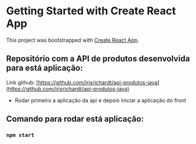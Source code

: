 # Getting Started with Create React App

This project was bootstrapped with [Create React App](https://github.com/facebook/create-react-app).

## Repositório com a API de produtos desenvolvida para está aplicação:

Link github: [https://github.com/irisrichardt/api-produtos-java](https://github.com/irisrichardt/api-produtos-java)

* Rodar primeiro a aplicação da api e depois iniciar a aplicação do front

## Comando para rodar está aplicação:

### `npm start`


